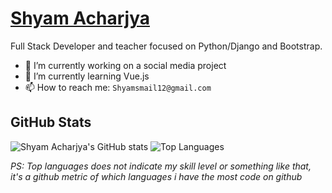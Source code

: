 # <a href = https://shyam999.github.io/> Shyam Acharjya</a> 
Full Stack Developer and teacher focused on Python/Django and Bootstrap.

- 🔭 I’m currently working on a social media project
- 🌱 I’m currently learning Vue.js
- 📫 How to reach me: `Shyamsmail12@gmail.com`


## GitHub Stats

![Shyam Acharjya's GitHub stats](https://github-readme-stats.vercel.app/api?username=shyam999&show_icons=&private_count=true)
![Top Languages](https://github-readme-stats.vercel.app/api/top-langs/?username=shyam999&layout=compact)

*PS: Top languages does not indicate my skill level or something like that, it's a github metric of which languages i have the most code on github*
